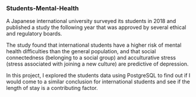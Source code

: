 ### Students-Mental-Health

A Japanese international university surveyed its students in 2018 and published a study the following year that was approved by several ethical and regulatory boards.

The study found that international students have a higher risk of mental health difficulties than the general population, and that social connectedness (belonging to a social group) and acculturative stress (stress associated with joining a new culture) are predictive of depression.

In this project, I explored the students data using PostgreSQL to find out if I would come to a similar conclusion for international students and see if the length of stay is a contributing factor.
